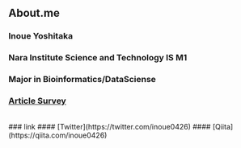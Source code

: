 ## About.me
### Inoue Yoshitaka
### Nara Institute Science and Technology IS M1
### Major in Bioinformatics/DataSciense

### [Article Survey](http://inoue0426.me/Article-Survey)
<br />
### link
#### [Twitter](https://twitter.com/inoue0426)
#### [Qiita](https://qiita.com/inoue0426)
